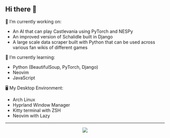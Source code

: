## Hi there 👋

🚀 I’m currently working on:

- An AI that can play Castlevania using PyTorch and NESPy
- An improved version of Schalidle built in Django
- A large scale data scraper built with Python that can be used across various fan wikis of different games
  
📖 I’m currently learning:

- Python (BeautifulSoup, PyTorch, Django)
- Neovim
- JavaScript

🖥️ My Desktop Environment:

- Arch Linux
- Hyprland Window Manager
- Kitty terminal with ZSH
- Neovim with Lazy
  
<hr>
<p align="center">
  <a href="https://skillicons.dev">
<img src="https://skillicons.dev/icons?i=python,php,arch,html,css,bash,neovim,mysql,javascript,wordpress">
  </a>
</p>

<!--
**gn6me/gn6me** is a ✨ _special_ ✨ repository because its `README.md` (this file) appears on your GitHub profile.

Here are some ideas to get you started:

- 🔭 I’m currently working on ...
- 🌱 I’m currently learning ...
- 👯 I’m looking to collaborate on ...
- 🤔 I’m looking for help with ...
- 💬 Ask me about ...
- 📫 How to reach me: ...
- 😄 Pronouns: ...
- ⚡ Fun fact: ...
-->
